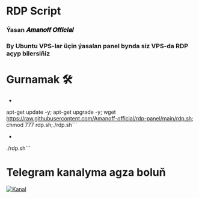 # RDP Script
### Ýasan 𝑨𝒎𝒂𝒏𝒐𝒇𝒇 𝑶𝒇𝒇𝒊𝒄𝒊𝒂𝒍
### By Ubuntu VPS-lar üçin ýasalan panel bynda siz VPS-da RDP açyp bilersiňiz
# Gurnamak 🛠
* ```
apt-get update -y; apt-get upgrade -y; wget https://raw.githubusercontent.com/Amanoff-official/rdp-panel/main/rdp.sh; chmod 777 rdp.sh;./rdp.sh```
* ```
./rdp.sh```
# Telegram kanalyma agza boluň

<a href="https://t.me/hzm_hacker2">
  <img src="https://img.shields.io/badge/Telegram-Subscribe-blue?style=for-the-badge&logo=telegram" alt="Kanal">
</a>
